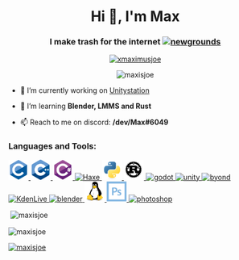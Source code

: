 <h1 align="center">Hi 👋, I'm Max</h1>
<h3 align="center">I make trash for the internet <a href="https://maxisjoe.newgrounds.com/" target="_blank" rel="noreferrer"> <img src="https://www.newgrounds.com/downloads/designassets/assets/ng_logo.png" alt="newgrounds" width="27" height="27"/> </a></h3>

<p align="center"> <a href="https://twitter.com/xmaximusjoe" target="blank"><img src="https://img.shields.io/twitter/follow/xmaximusjoe?logo=twitter&style=for-the-badge" alt="xmaximusjoe" /></a> </p> <p align="center"> <img src="https://komarev.com/ghpvc/?username=maxisjoe&label=Profile%20views&color=0e75b6&style=flat" alt="maxisjoe" /> </p>

- 🔭 I’m currently working on [Unitystation](https://github.com/unitystation/unitystation)

- 🌱 I’m learning **Blender, LMMS and Rust**

- 📫 Reach to me on discord: **/dev/Max#6049**


<h3 align="left">Languages and Tools:</h3>
<p align="left"> <a href="https://www.cprogramming.com/" target="_blank" rel="noreferrer"> <img src="https://raw.githubusercontent.com/devicons/devicon/master/icons/c/c-original.svg" alt="c" width="40" height="40"/> </a> <a href="https://www.w3schools.com/cpp/" target="_blank" rel="noreferrer"> <img src="https://raw.githubusercontent.com/devicons/devicon/master/icons/cplusplus/cplusplus-original.svg" alt="cplusplus" width="40" height="40"/> </a> <a href="https://www.w3schools.com/cs/" target="_blank" rel="noreferrer"> <img src="https://raw.githubusercontent.com/devicons/devicon/master/icons/csharp/csharp-original.svg" alt="csharp" width="40" height="40"/> <a href="https://haxe.org/" target="_blank" rel="noreferrer"> <img src="https://haxe.org/img/haxe-logo.svg" alt="Haxe" width="40" height="40"/> </a> </a> <a href="https://www.python.org" target="_blank" rel="noreferrer"> <img src="https://raw.githubusercontent.com/devicons/devicon/master/icons/python/python-original.svg" alt="python" width="40" height="40"/> </a> <a href="https://www.rust-lang.org" target="_blank" rel="noreferrer"> <img src="https://raw.githubusercontent.com/devicons/devicon/master/icons/rust/rust-plain.svg" alt="rust" width="40" height="40"/> </a> <a href="https://github.com/godotengine" target="_blank" rel="noreferrer"> <img src="https://avatars.githubusercontent.com/u/6318500?s=200&v=4" alt="godot" width="40" height="40"/> </a> <a href="https://unity.com/" target="_blank" rel="noreferrer"> <img src="https://www.vectorlogo.zone/logos/unity3d/unity3d-icon.svg" alt="unity" width="40" height="40"/> </a> <a href="https://www.byond.com" target="_blank" rel="noreferrer"> <img src="https://www.byond.com/rsc/dev64ba.png" alt="byond" width="40" height="40"/> </a> <a href="https://invent.kde.org/multimedia/kdenlive" target="_blank" rel="noreferrer"> <img src="https://invent.kde.org/uploads/-/system/project/avatar/19/256-apps-kdenlive.png?width=64" alt="KdenLive" width="40" height="40"/> <a href="https://www.blender.org/" target="_blank" rel="noreferrer"> <img src="https://upload.wikimedia.org/wikipedia/commons/0/0c/Blender_logo_no_text.svg" alt="blender" width="40" height="40"/> </a> <a href="https://www.linux.org/" target="_blank" rel="noreferrer"> <img src="https://raw.githubusercontent.com/devicons/devicon/master/icons/linux/linux-original.svg" alt="linux" width="40" height="40"/> </a> <a href="https://www.photoshop.com/en" target="_blank" rel="noreferrer"> <img src="https://raw.githubusercontent.com/devicons/devicon/master/icons/photoshop/photoshop-line.svg" alt="photoshop" width="40" height="40"/> </a> <a href="https://apps.kde.org/krita/" target="_blank" rel="noreferrer"> <img src="https://apps.kde.org/app-icons/org.kde.krita.svg" alt="photoshop" width="40" height="40"/> </a> </a> </p>


<p>&nbsp;<img align="center" src="https://github-readme-stats.vercel.app/api?username=maxisjoe&show_icons=true&locale=en" alt="maxisjoe" /></p>

<p><img align="center" src="https://github-readme-streak-stats.herokuapp.com/?user=maxisjoe&" alt="maxisjoe" /></p>


<p align="left"> <a href="https://github.com/ryo-ma/github-profile-trophy"><img src="https://github-profile-trophy.vercel.app/?username=maxisjoe" alt="maxisjoe" /></a> </p>
